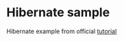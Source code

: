 # Hibernate sample
Hibernate example from official [tutorial](http://www.tutorialspoint.com/hibernate/hibernate_tutorial.pdf)
